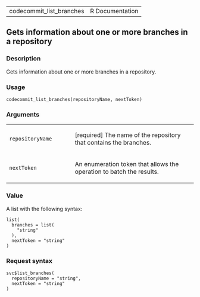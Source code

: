 <table style="width: 100%;">
<tbody>
<tr class="odd">
<td>codecommit_list_branches</td>
<td style="text-align: right;">R Documentation</td>
</tr>
</tbody>
</table>

## Gets information about one or more branches in a repository

### Description

Gets information about one or more branches in a repository.

### Usage

    codecommit_list_branches(repositoryName, nextToken)

### Arguments

<table>
<colgroup>
<col style="width: 35%" />
<col style="width: 65%" />
</colgroup>
<tbody>
<tr class="odd">
<td><code
id="codecommit_list_branches_:_repositoryName">repositoryName</code></td>
<td><p>[required] The name of the repository that contains the
branches.</p></td>
</tr>
<tr class="even">
<td><code
id="codecommit_list_branches_:_nextToken">nextToken</code></td>
<td><p>An enumeration token that allows the operation to batch the
results.</p></td>
</tr>
</tbody>
</table>

### Value

A list with the following syntax:

    list(
      branches = list(
        "string"
      ),
      nextToken = "string"
    )

### Request syntax

    svc$list_branches(
      repositoryName = "string",
      nextToken = "string"
    )
